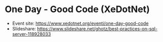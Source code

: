 # One Day - Good Code (XeDotNet)
* Event site: https://www.xedotnet.org/eventi/one-day-good-code
* Slideshare: https://www.slideshare.net/ghotz/best-practices-on-sql-server-118928033
